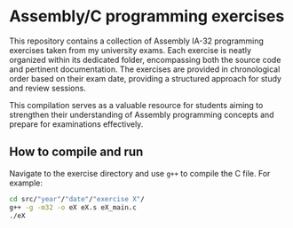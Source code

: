 # Assembly/C programming exercises

This repository contains a collection of Assembly IA-32 programming exercises taken from my university exams. Each exercise is neatly organized within its dedicated folder, encompassing both the source code and pertinent documentation.
The exercises are provided in chronological order based on their exam date, providing a structured approach for study and review sessions.

This compilation serves as a valuable resource for students aiming to strengthen their understanding of Assembly programming concepts and prepare for examinations effectively.

## How to compile and run

Navigate to the exercise directory and use `g++` to compile the C file. For example:

```sh
cd src/"year"/"date"/"exercise X"/
g++ -g -m32 -o eX eX.s eX_main.c
./eX
```